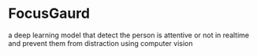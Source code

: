 # FocusGaurd
a deep learning model that detect the person is attentive or not in realtime and prevent them from distraction using computer vision
